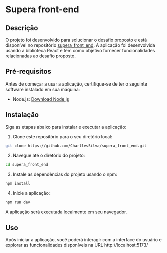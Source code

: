 # Supera front-end

## Descrição

O projeto foi desenvolvido para solucionar o desafio proposto e está disponível no repositório [supera_front_end](https://github.com/CharllesSilva/supera_front_end.git). A aplicação foi desenvolvida usando a biblioteca React e tem como objetivo fornecer funcionalidades relacionadas ao desafio proposto.

## Pré-requisitos

Antes de começar a usar a aplicação, certifique-se de ter o seguinte software instalado em sua máquina:

- Node.js: [Download Node.js](https://nodejs.org/)

## Instalação

Siga as etapas abaixo para instalar e executar a aplicação:

1. Clone este repositório para o seu diretório local:

```bash
git clone https://github.com/CharllesSilva/supera_front_end.git
```

2. Navegue até o diretório do projeto:

```bash
cd supera_front_end
```

3. Instale as dependências do projeto usando o npm:

```bash
npm install
```

4. Inicie a aplicação:

```bash
npm run dev
```

A aplicação será executada localmente em seu navegador.

## Uso

Após iniciar a aplicação, você poderá interagir com a interface do usuário e explorar as funcionalidades disponíveis na URL http://localhost:5173/
